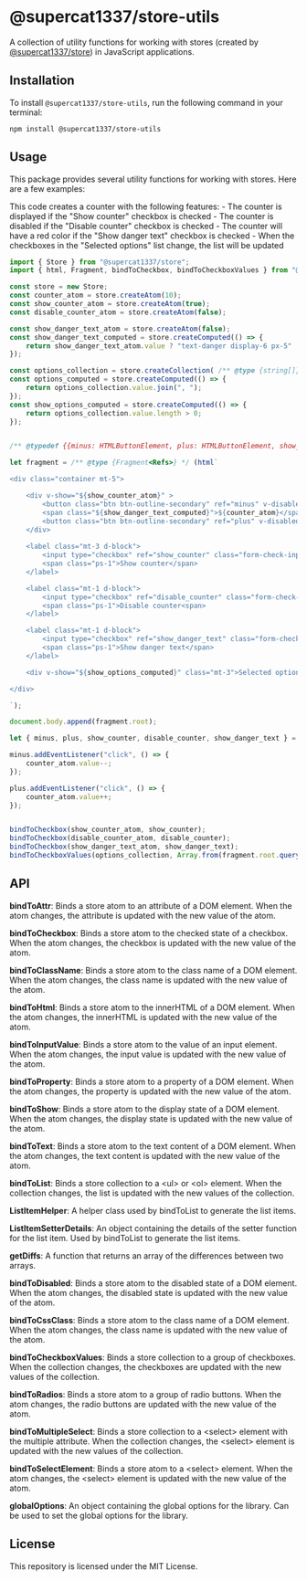 # @supercat1337/store-utils

A collection of utility functions for working with stores (created by [@supercat1337/store](https://github.com/supercat1337/store)) in JavaScript applications.

## Installation

To install `@supercat1337/store-utils`, run the following command in your terminal:
```
npm install @supercat1337/store-utils
```
## Usage

This package provides several utility functions for working with stores. Here are a few examples:

This code creates a counter with the following features:
        - The counter is displayed if the "Show counter" checkbox is checked
        - The counter is disabled if the "Disable counter" checkbox is checked
        - The counter will have a red color if the "Show danger text" checkbox is checked
        - When the checkboxes in the "Selected options" list change, the list will be updated

```javascript
import { Store } from "@supercat1337/store";
import { html, Fragment, bindToCheckbox, bindToCheckboxValues } from "@supercat1337/store-utils";

const store = new Store;
const counter_atom = store.createAtom(10);
const show_counter_atom = store.createAtom(true);
const disable_counter_atom = store.createAtom(false);

const show_danger_text_atom = store.createAtom(false);
const show_danger_text_computed = store.createComputed(() => {
    return show_danger_text_atom.value ? "text-danger display-6 px-5" : "px-5";
});

const options_collection = store.createCollection( /** @type {string[]} */([]));
const options_computed = store.createComputed(() => {
    return options_collection.value.join(", ");
});
const show_options_computed = store.createComputed(() => {
    return options_collection.value.length > 0;
});


/** @typedef {{minus: HTMLButtonElement, plus: HTMLButtonElement, show_counter: HTMLInputElement, disable_counter: HTMLInputElement, show_danger_text: HTMLInputElement}} Refs */

let fragment = /** @type {Fragment<Refs>} */ (html`

<div class="container mt-5">

    <div v-show="${show_counter_atom}" >
        <button class="btn btn-outline-secondary" ref="minus" v-disabled="${disable_counter_atom}">-</button>
        <span class="${show_danger_text_computed}">${counter_atom}</span>
        <button class="btn btn-outline-secondary" ref="plus" v-disabled="${disable_counter_atom}">+</button>
    </div>
    
    <label class="mt-3 d-block">
        <input type="checkbox" ref="show_counter" class="form-check-input" value="show_counter" />
        <span class="ps-1">Show counter</span>
    </label>

    <label class="mt-1 d-block">
        <input type="checkbox" ref="disable_counter" class="form-check-input" value="disable_counter" />
        <span class="ps-1">Disable counter<span>
    </label>

    <label class="mt-1 d-block">
        <input type="checkbox" ref="show_danger_text" class="form-check-input" value="show_danger_text" />
        <span class="ps-1">Show danger text</span>
    </label>

    <div v-show="${show_options_computed}" class="mt-3">Selected options: ${options_computed}</div>

</div>

`);

document.body.append(fragment.root);

let { minus, plus, show_counter, disable_counter, show_danger_text } = fragment.refs;

minus.addEventListener("click", () => {
    counter_atom.value--;
});

plus.addEventListener("click", () => {
    counter_atom.value++;
});


bindToCheckbox(show_counter_atom, show_counter);
bindToCheckbox(disable_counter_atom, disable_counter);
bindToCheckbox(show_danger_text_atom, show_danger_text);
bindToCheckboxValues(options_collection, Array.from(fragment.root.querySelectorAll("input[type=checkbox]")));
```

## API

**bindToAttr**: Binds a store atom to an attribute of a DOM element. When the atom changes, the attribute is updated with the new value of the atom.

**bindToCheckbox**: Binds a store atom to the checked state of a checkbox. When the atom changes, the checkbox is updated with the new value of the atom.

**bindToClassName**: Binds a store atom to the class name of a DOM element. When the atom changes, the class name is updated with the new value of the atom.

**bindToHtml**: Binds a store atom to the innerHTML of a DOM element. When the atom changes, the innerHTML is updated with the new value of the atom.

**bindToInputValue**: Binds a store atom to the value of an input element. When the atom changes, the input value is updated with the new value of the atom.

**bindToProperty**: Binds a store atom to a property of a DOM element. When the atom changes, the property is updated with the new value of the atom.

**bindToShow**: Binds a store atom to the display state of a DOM element. When the atom changes, the display state is updated with the new value of the atom.

**bindToText**: Binds a store atom to the text content of a DOM element. When the atom changes, the text content is updated with the new value of the atom.

**bindToList**: Binds a store collection to a &lt;ul&gt; or &lt;ol&gt; element. When the collection changes, the list is updated with the new values of the collection.

**ListItemHelper**: A helper class used by bindToList to generate the list items.

**ListItemSetterDetails**: An object containing the details of the setter function for the list item. Used by bindToList to generate the list items.

**getDiffs**: A function that returns an array of the differences between two arrays.

**bindToDisabled**: Binds a store atom to the disabled state of a DOM element. When the atom changes, the disabled state is updated with the new value of the atom.

**bindToCssClass**: Binds a store atom to the class name of a DOM element. When the atom changes, the class name is updated with the new value of the atom.

**bindToCheckboxValues**: Binds a store collection to a group of checkboxes. When the collection changes, the checkboxes are updated with the new values of the collection.

**bindToRadios**: Binds a store atom to a group of radio buttons. When the atom changes, the radio buttons are updated with the new value of the atom.

**bindToMultipleSelect**: Binds a store collection to a &lt;select&gt; element with the multiple attribute. When the collection changes, the &lt;select&gt; element is updated with the new values of the collection.

**bindToSelectElement**: Binds a store atom to a &lt;select&gt; element. When the atom changes, the &lt;select&gt; element is updated with the new value of the atom.

**globalOptions**: An object containing the global options for the library. Can be used to set the global options for the library.


## License

This repository is licensed under the MIT License. 